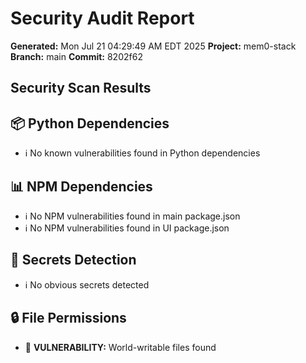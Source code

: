 # Security Audit Report

**Generated:** Mon Jul 21 04:29:49 AM EDT 2025
**Project:** mem0-stack
**Branch:** main
**Commit:** 8202f62

## Security Scan Results


## 📦 Python Dependencies
- ℹ️  No known vulnerabilities found in Python dependencies

## 📊 NPM Dependencies
- ℹ️  No NPM vulnerabilities found in main package.json
- ℹ️  No NPM vulnerabilities found in UI package.json

## 🔐 Secrets Detection
- ℹ️  No obvious secrets detected

## 🔒 File Permissions
- 🚨 **VULNERABILITY:** World-writable files found
